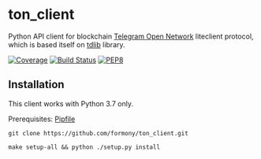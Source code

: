 # ton_client

Python API client for blockchain [Telegram Open Network](https://test.ton.org/download.html) liteclient protocol, which is based itself on [tdlib](https://github.com/tdlib/td) library.   

[![Coverage](https://img.shields.io/codecov/c/github/formony/ton_client/master.svg)](https://codecov.io/gh/formony/ton_client)
[![Build Status](https://travis-ci.org/formony/ton_client.svg?branch=master)](https://travis-ci.org/formony/ton_client)
[![PEP8](https://img.shields.io/badge/code%20style-pep8-green.svg)](https://www.python.org/dev/peps/pep-0008/)

## Installation

This client works with Python 3.7 only.

Prerequisites: [Pipfile](https://github.com/pypa/pipfile)

`git clone https://github.com/formony/ton_client.git`

`make setup-all && python ./setup.py install`

